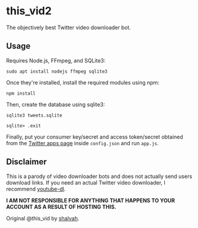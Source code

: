 # this_vid2
The objectively best Twitter video downloader bot.

## Usage
Requires Node.js, FFmpeg, and SQLite3:

```shell
sudo apt install nodejs ffmpeg sqlite3
```

Once they're installed, install the required modules using npm:
```shell
npm install
```

Then, create the database using sqlite3:
```shell
sqlite3 tweets.sqlite

sqlite> .exit
```

Finally, put your consumer key/secret and access token/secret obtained from the [Twitter apps page](https://developer.twitter.com/apps) inside `config.json` and run `app.js`.

## Disclaimer
This is a parody of video downloader bots and does not actually send users download links. If you need an actual Twitter video downloader, I recommend [youtube-dl](http://ytdl-org.github.io/youtube-dl/).

**I AM NOT RESPONSIBLE FOR ANYTHING THAT HAPPENS TO YOUR ACCOUNT AS A RESULT OF HOSTING THIS.**

Original @this_vid by [shalvah](https://twitter.com/theshalvah).